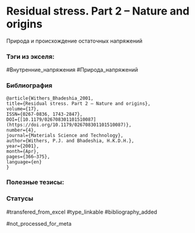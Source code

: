 # Residual stress. Part 2 – Nature and origins

Природа и происхождение остаточных напряжений

### Тэги из экселя:
#Внутренние_напряжения 
#Природа_напряжений 

### Библиография
```
@article{Withers_Bhadeshia_2001,
title={Residual stress. Part 2 – Nature and origins},
volume={17},
ISSN={0267-0836, 1743-2847},
DOI={[10.1179/026708301101510087](https://doi.org/10.1179/026708301101510087)},
number={4},
journal={Materials Science and Technology},
author={Withers, P.J. and Bhadeshia, H.K.D.H.},
year={2001},
month={Apr},
pages={366–375},
language={en}
}
```

### Полезные тезисы:

### Статусы
#transfered_from_excel 
#type_linkable 
#bibliography_added

#not_processed_for_meta
